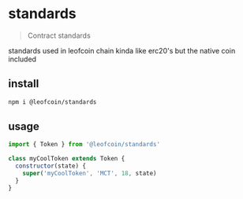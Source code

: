 # standards

> Contract standards

standards used in leofcoin chain kinda like erc20's but the native coin included

## install

```sh
npm i @leofcoin/standards
```

## usage

```js
import { Token } from '@leofcoin/standards'

class myCoolToken extends Token {
  constructor(state) {
    super('myCoolToken', 'MCT', 18, state)
  }
}
```
